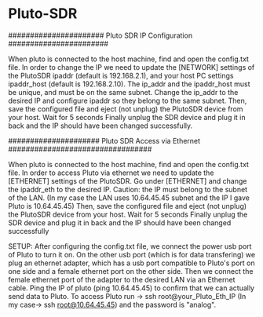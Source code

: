 # Pluto-SDR

###################### Pluto SDR IP Configuration #######################

When pluto is connected to the host machine, find and open the config.txt file.
In order to change the IP we need to update the [NETWORK] settings of the PlutoSDR ipaddr (default is 192.168.2.1), 
and your host PC settings ipaddr_host (default is 192.168.2.10).
The ip_addr and the  ipaddr_host must be unique, and must be on the same subnet.
Change the ip_addr to the desired IP and configure ipaddr so they belong to the same subnet.
Then, save the configured file and eject (not unplug) the PlutoSDR device from your host.
Wait for 5 seconds
Finally unplug the SDR device and plug it in back and the IP should have been changed successfully.



##################### Pluto SDR Access via Ethernet #################################

When pluto is connected to the host machine, find and open the config.txt file.
In order to access Pluto via ethernet we need to update the [ETHERNET] settings of the PlutoSDR.
Go under [ETHERNET] and change the ipaddr_eth to the desired IP. 
Caution: the IP must belong to the subnet of the LAN.
(In my case the LAN uses 10.64.45.45 subnet and the IP I gave Pluto is 10.64.45.45)
Then, save the configured file and eject (not unplug) the PlutoSDR device from your host.
Wait for 5 seconds
Finally unplug the SDR device and plug it in back and the IP should have been changed successfully

SETUP:
After configuring the config.txt file, we connect the power usb port of Pluto to turn it on.
On the other usb port (which is for data transfering) we plug an ethernet adapter, which has 
a usb port compatible to Pluto's port on one side and a female ethernet port on the other side.
Then we connect the female ethernet port of the adapter to the desired LAN via an Ethernet cable.
Ping the IP of pluto (ping 10.64.45.45) to confirm that we can actually send data to Pluto.
To access Pluto run -> ssh root@your_Pluto_Eth_IP (In my case-> ssh root@10.64.45.45) and the password is "analog".
